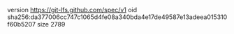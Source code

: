 version https://git-lfs.github.com/spec/v1
oid sha256:da377006cc747c1065d4fe08a340bda4e17de49587e13adeea015310f60b5207
size 2789
